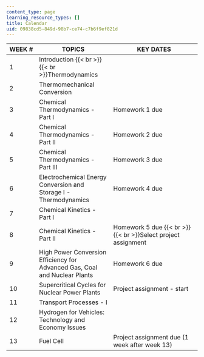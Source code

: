 ```yaml
---
content_type: page
learning_resource_types: []
title: Calendar
uid: 09838cd5-849d-98b7-ce74-c7b6f9ef821d
---
```


| WEEK # | TOPICS | KEY DATES |
| --- | --- | --- |
| 1 | Introduction  {{< br >}}  {{< br >}}Thermodynamics |  |
| 2 | Thermomechanical Conversion |  |
| 3 | Chemical Thermodynamics - Part I | Homework 1 due |
| 4 | Chemical Thermodynamics - Part II | Homework 2 due |
| 5 | Chemical Thermodynamics - Part III | Homework 3 due |
| 6 | Electrochemical Energy Conversion and Storage I - Thermodynamics | Homework 4 due |
| 7 | Chemical Kinetics - Part I |  |
| 8 | Chemical Kinetics - Part II | Homework 5 due  {{< br >}}  {{< br >}}Select project assignment |
| 9 | High Power Conversion Efficiency for Advanced Gas, Coal and Nuclear Plants | Homework 6 due |
| 10 | Supercritical Cycles for Nuclear Power Plants | Project assignment - start |
| 11 | Transport Processes - I |  |
| 12 | Hydrogen for Vehicles: Technology and Economy Issues |  |
| 13 | Fuel Cell | Project assignment due (1 week after week 13)